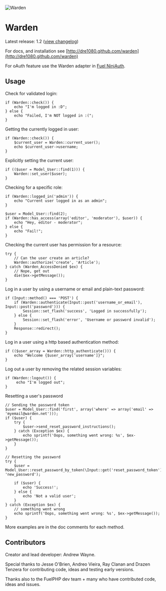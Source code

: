 ![Warden](https://github.com/dre1080/warden/raw/gh-pages/assets/img/warden-logo-text.jpg)

# Warden

Latest release: 1.2 ([view changelog](https://github.com/dre1080/warden/blob/master/HISTORY.md))

For docs, and installation see [http://dre1080.github.com/warden](http://dre1080.github.com/warden)

For oAuth feature use the Warden adapter in [Fuel NinjAuth](https://github.com/happyninjas/fuel-ninjauth).


## Usage

Check for validated login:

    if (Warden::check()) {
        echo "I'm logged in :D";
    } else {
        echo "Failed, I'm NOT logged in :(";
    }

Getting the currently logged in user:

    if (Warden::check()) {
        $current_user = Warden::current_user();
        echo $current_user->username;
    }

Explicitly setting the current user:

    if (($user = Model_User::find(1))) {
        Warden::set_user($user);
    }

Checking for a specific role:

    if (Warden::logged_in('admin')) {
        echo "Current user logged in as an admin";
    }

    $user = Model_User::find(2);
    if (Warden::has_access(array('editor', 'moderator'), $user)) {
        echo "Hey, editor - moderator";
    } else {
        echo "Fail!";
    }

Checking the current user has permission for a resource:

    try {
        // Can the user create an article?
        Warden::authorize('create', 'Article');
    } catch (Warden_AccessDenied $ex) {
        // Nope, get out
        die($ex->getMessage());
    }

Log in a user by using a username or email and plain-text password:

    if (Input::method() === 'POST') {
        if (Warden::authenticate(Input::post('username_or_email'), Input::post('password'))) {
            Session::set_flash('success', 'Logged in successfully');
        } else {
            Session::set_flash('error', 'Username or password invalid');
        }
        Response::redirect();
    }

Log in a user using a http based authentication method:

    if (($user_array = Warden::http_authenticate())) {
        echo "Welcome {$user_array['username']}";
    }

Log out a user by removing the related session variables:

    if (Warden::logout()) {
         echo "I'm logged out";
    }

Resetting a user's password

    // Sending the password token
    $user = Model_User::find('first', array('where' => array('email' => 'myemail@warden.net')));
    if ($user) {
        try {
            $user->send_reset_password_instructions();
        } catch (Exception $ex) {
            echo sprintf('Oops, something went wrong: %s', $ex->getMessage());
        }
    }

    // Resetting the password
    try {
        $user = Model_User::reset_password_by_token(\Input::get('reset_password_token'), 'new_password');

        if ($user) {
            echo 'Success!';
        } else {
            echo 'Not a valid user';
        }
    } catch (Exception $ex) {
        // something went wrong
        echo sprintf('Oops, something went wrong: %s', $ex->getMessage());
    }


More examples are in the doc comments for each method.

## Contributors

Creator and lead developer: Andrew Wayne.

Special thanks to Jesse O'Brien, Andreo Vieira, Ray Clanan and Drazen Tenzera for contributing code, ideas and testing early versions.

Thanks also to the FuelPHP dev team + many who have contributed code, ideas and issues.
